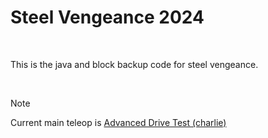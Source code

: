 # Steel Vengeance 2024

<br>

This is the java and block backup code for steel vengeance.

<br>

> [!NOTE]  
> Current main teleop is [Advanced Drive Test (charlie)](#)
